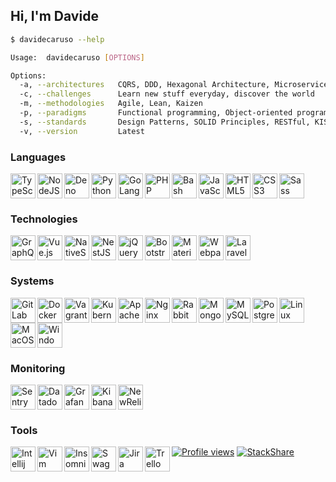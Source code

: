## Hi, I'm Davide

```bash
$ davidecaruso --help

Usage:  davidecaruso [OPTIONS]

Options:
  -a, --architectures   CQRS, DDD, Hexagonal Architecture, Microservices, MVC, MVVM
  -c, --challenges      Learn new stuff everyday, discover the world
  -m, --methodologies   Agile, Lean, Kaizen
  -p, --paradigms       Functional programming, Object-oriented programming, Scripting
  -s, --standards       Design Patterns, SOLID Principles, RESTful, KISS, DRY, BEM
  -v, --version         Latest
```

### Languages

<img align="left" src="https://cdn.jsdelivr.net/gh/devicons/devicon@latest/icons/typescript/typescript-original.svg" height="40" alt="TypeScript" title="TypeScript" />
<img align="left" src="https://cdn.jsdelivr.net/gh/devicons/devicon@latest/icons/nodejs/nodejs-original.svg" height="40" alt="NodeJS" title="NodeJS" />
<img align="left" src="https://cdn.jsdelivr.net/gh/devicons/devicon@latest/icons/denojs/denojs-original.svg" height="40" alt="Deno" title="Deno" />
<img align="left" src="https://cdn.jsdelivr.net/gh/devicons/devicon@latest/icons/python/python-original.svg" height="40" alt="Python" title="Python" />
<img align="left" src="https://cdn.jsdelivr.net/gh/devicons/devicon@latest/icons/go/go-original.svg" height="40" alt="GoLang" title="GoLang" />
<img align="left" src="https://cdn.jsdelivr.net/gh/devicons/devicon@latest/icons/php/php-original.svg" height="40" alt="PHP" title="PHP" />
<img align="left" src="https://cdn.jsdelivr.net/gh/devicons/devicon@latest/icons/bash/bash-plain.svg" height="40" alt="Bash" title="Bash" />
<img align="left" src="https://cdn.jsdelivr.net/gh/devicons/devicon@latest/icons/javascript/javascript-original.svg" height="40" alt="JavaScript" title="JavaScript" />
<img align="left" src="https://cdn.jsdelivr.net/gh/devicons/devicon@latest/icons/html5/html5-original.svg" height="40" alt="HTML5" title="HTML5" />
<img align="left" src="https://cdn.jsdelivr.net/gh/devicons/devicon@latest/icons/css3/css3-original.svg" height="40" alt="CSS3" title="CSS3" />
<img src="https://cdn.jsdelivr.net/gh/devicons/devicon@latest/icons/sass/sass-original.svg" height="40" alt="Sass" title="Sass" />

### Technologies

<img align="left" src="https://cdn.jsdelivr.net/gh/devicons/devicon@latest/icons/graphql/graphql-plain.svg" height="40" alt="GraphQL" title="GraphQL" />
<img align="left" src="https://cdn.jsdelivr.net/gh/devicons/devicon@latest/icons/vuejs/vuejs-original.svg" height="40" alt="Vue.js" title="Vue.js" />
<img align="left" src="https://cdn.worldvectorlogo.com/logos/nativescript.svg" height="40" alt="NativeScript" title="NativeScript" />
<img align="left" src="https://cdn.jsdelivr.net/gh/devicons/devicon@latest/icons/nestjs/nestjs-original.svg" height="40" alt="NestJS" title="NestJS" />
<img align="left" src="https://cdn.jsdelivr.net/gh/devicons/devicon@latest/icons/jquery/jquery-original.svg" height="40" alt="jQuery" title="jQuery" />
<img align="left" src="https://cdn.jsdelivr.net/gh/devicons/devicon@latest/icons/bootstrap/bootstrap-original.svg" height="40" alt="Bootstrap" title="Bootstrap" />
<img align="left" src="https://cdn.jsdelivr.net/gh/devicons/devicon@latest/icons/materialui/materialui-original.svg" height="40" alt="Material UI" title="Material UI" />
<img align="left" src="https://cdn.jsdelivr.net/gh/devicons/devicon@latest/icons/webpack/webpack-original.svg" height="40" alt="Webpack" title="Webpack" />
<img src="https://cdn.jsdelivr.net/gh/devicons/devicon@latest/icons/laravel/laravel-original.svg" height="40" alt="Laravel" title="Laravel" />

### Systems
<img align="left" src="https://cdn.jsdelivr.net/gh/devicons/devicon@latest/icons/gitlab/gitlab-original.svg" height="40" alt="GitLab CI" title="GitLab CI" />
<img align="left" src="https://cdn.jsdelivr.net/gh/devicons/devicon@latest/icons/docker/docker-original.svg" height="40" alt="Docker" title="Docker" />
<img align="left" src="https://cdn.jsdelivr.net/gh/devicons/devicon@latest/icons/vagrant/vagrant-original.svg" height="40" alt="Vagrant" title="Vagrant" />
<img align="left" src="https://cdn.jsdelivr.net/gh/devicons/devicon@latest/icons/kubernetes/kubernetes-original.svg" height="40" alt="Kubernetes" title="Kubernetes" />
<img align="left" src="https://cdn.jsdelivr.net/gh/devicons/devicon@latest/icons/apache/apache-original.svg" height="40" alt="Apache" title="Apache" />
<img align="left" src="https://cdn.jsdelivr.net/gh/devicons/devicon@latest/icons/nginx/nginx-original.svg" height="40" alt="Nginx" title="Nginx" />
<img align="left" src="https://cdn.jsdelivr.net/gh/devicons/devicon@latest/icons/rabbitmq/rabbitmq-original.svg" height="40" alt="RabbitMQ" title="RabbitMQ" />
<img align="left" src="https://cdn.jsdelivr.net/gh/devicons/devicon@latest/icons/mongodb/mongodb-original.svg" height="40" alt="MongoDB" title="MongoDB" />
<img align="left" src="https://cdn.jsdelivr.net/gh/devicons/devicon@latest/icons/mysql/mysql-original.svg" height="40" alt="MySQL" title="MySQL" />
<img align="left" src="https://cdn.jsdelivr.net/gh/devicons/devicon@latest/icons/postgresql/postgresql-original.svg" height="40" alt="PostgreSQL" title="PostgreSQL" />
<img align="left" src="https://cdn.jsdelivr.net/gh/devicons/devicon@latest/icons/linux/linux-original.svg" height="40" alt="Linux" title="Linux" />
<img align="left" src="https://cdn.jsdelivr.net/gh/devicons/devicon@latest/icons/apple/apple-original.svg" height="40" alt="MacOS" title="MacOS" />
<img src="https://cdn.jsdelivr.net/gh/devicons/devicon@latest/icons/windows11/windows11-original.svg" height="40" alt="Windows" title="Windows" />

### Monitoring

<img align="left" src="https://cdn.jsdelivr.net/gh/devicons/devicon@latest/icons/sentry/sentry-original.svg" height="40" alt="Sentry" title="Sentry" />
<img align="left" src="https://cdn.jsdelivr.net/gh/devicons/devicon@latest/icons/datadog/datadog-original.svg" height="40" alt="Datadog" title="Datadog" />
<img align="left" src="https://cdn.jsdelivr.net/gh/devicons/devicon@latest/icons/grafana/grafana-original.svg" height="40" alt="Grafana" title="Grafana" />
<img align="left" src="https://cdn.jsdelivr.net/gh/devicons/devicon@latest/icons/kibana/kibana-original.svg" height="40" alt="Kibana" title="Kibana" />
<img src="https://cdn.jsdelivr.net/gh/devicons/devicon@latest/icons/newrelic/newrelic-original.svg" height="40" alt="NewRelic" title="NewRelic" />

### Tools

<img align="left" src="https://cdn.jsdelivr.net/gh/devicons/devicon@latest/icons/intellij/intellij-original.svg" height="40" alt="Intellij" title="Intellij" />
<img align="left" src="https://cdn.jsdelivr.net/gh/devicons/devicon@latest/icons/vim/vim-original.svg" height="40" alt="Vim" title="Vim" />
<img align="left" src="https://cdn.jsdelivr.net/gh/devicons/devicon@latest/icons/insomnia/insomnia-original.svg" height="40" alt="Insomnia" title="Insomnia" />
<img align="left" src="https://cdn.jsdelivr.net/gh/devicons/devicon@latest/icons/swagger/swagger-original.svg" height="40" alt="Swagger" title="Swagger" />
<img align="left" src="https://cdn.jsdelivr.net/gh/devicons/devicon@latest/icons/jira/jira-original.svg" height="40" alt="Jira" title="Jira" />
<img align="left" src="https://cdn.jsdelivr.net/gh/devicons/devicon@latest/icons/trello/trello-original.svg" height="40" alt="Trello" title="Trello" />

[![Profile views](https://komarev.com/ghpvc/?username=davidecaruso)](https://komarev.com/ghpvc/?username=davidecaruso)
[![StackShare](http://img.shields.io/badge/tech-stack-0690fa.svg?style=flat)](https://stackshare.io/davidecaruso/personal-stack)
